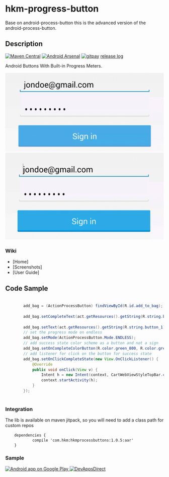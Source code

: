 # hkm-progress-button
Base on android-process-button this is the advanced version of the android-process-button.
## Description 
[![Maven Central](https://img.shields.io/github/tag/jjhesk/hkm-progress-button.svg?label=maven)](https://jitpack.io/#jjhesk/hkm-progress-button) [![Android Arsenal](https://img.shields.io/badge/Android%20Arsenal-Android%20Process%20Button-brightgreen.svg?style=flat)](https://android-arsenal.com/details/1/1691)
[![gitpay](http://fc07.deviantart.net/fs70/f/2012/336/f/9/little_pixel_heart_by_tiny_bear-d5mtwiu.gif)](https://gratipay.com/jjhesk/) [release log](https://github.com/jjhesk/hkm-progress-button/releases)

Android Buttons With Built-in Progress Meters.

![](screenshots/sample1_small1.gif)
![](screenshots/sample1_small2.gif)

### Wiki

- [Home]
- [Screenshots]
- [User Guide]

## Code Sample
```java

        add_bag = (ActionProcessButton) findViewById(R.id.add_to_bag);
        
        add_bag.setCompleteText(act.getResources().getString(R.string.button_3));
        
        add_bag.setText(act.getResources().getString(R.string.button_1));
        // set the progress mode on endless
        add_bag.setMode(ActionProcessButton.Mode.ENDLESS);
        // add success state color scheme as a button and not a sign
        add_bag.setOnCompleteColorButton(R.color.green_800, R.color.green_900);
        // add listener for click on the button for success state
        add_bag.setOnClickCompleteState(new View.OnClickListener() {
            @Override
            public void onClick(View v) {
                Intent h = new Intent(context, CartWebViewStyleTopBar.class);
                context.startActivity(h);
            }
        });
        
```
### Integration

The lib is available on maven jitpack, so you will need to add a class path for custom repos
```
	dependencies {
	        compile 'com.hkm:hkmprocessbuttons:1.0.5:aar'
	}
```

### Sample

<a href="https://play.google.com/store/apps/details?id=com.dd.sample.processbutton">
  <img alt="Android app on Google Play"
       src="https://developer.android.com/images/brand/en_app_rgb_wo_45.png" />
</a>
<a href="https://play.google.com/store/apps/details?id=com.inappsquared.devappsdirect">
  <img alt="DevAppsDirect"
       src="http://www.inappsquared.com/img/icons/devappsdirect_icon.png" width="48" height="48" />
</a>
